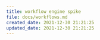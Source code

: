 ```yaml
---
title: workflow engine spike
file: docs/workflows.md 
created_date: 2021-12-30 21:21:25
updated_date: 2021-12-30 21:21:25
---
```

